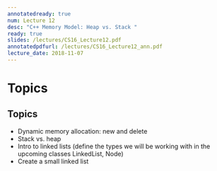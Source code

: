 ```yaml
---
annotatedready: true
num: Lecture 12
desc: "C++ Memory Model: Heap vs. Stack "
ready: true
slides: /lectures/CS16_Lecture12.pdf
annotatedpdfurl: /lectures/CS16_Lecture12_ann.pdf
lecture_date: 2018-11-07
---
```


# Topics


## Topics
* Dynamic memory allocation: new and delete
* Stack vs. heap
* Intro to linked lists (define the types we will be working with in the upcoming classes LinkedList, Node)
* Create a small linked list